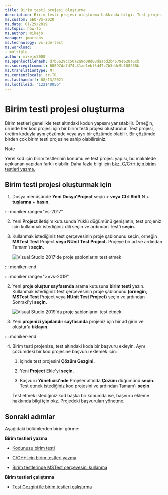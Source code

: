 ```yaml
---
title: Birim testi projesi oluşturma
description: Birim testi projesi oluşturma hakkında bilgi. Test projesi, üretim koduyla aynı çözümde veya ayrı bir çözümde olabilir.
ms.custom: SEO-VS-2020
ms.date: 01/29/2019
ms.topic: how-to
ms.author: mikejo
manager: jmartens
ms.technology: vs-ide-test
ms.workload:
- multiple
author: mikejo5000
ms.openlocfilehash: d7b5629cc50a2a9d08d00daabd2b4579e628a6cb
ms.sourcegitcommit: 68897da7d74c31ae1ebf5d47c7b5ddc9b108265b
ms.translationtype: MT
ms.contentlocale: tr-TR
ms.lasthandoff: 08/13/2021
ms.locfileid: "122140056"
---
```

# <a name="create-a-unit-test-project"></a>Birim testi projesi oluşturma

Birim testleri genellikle test altındaki kodun yapısını yansıtabilir. Örneğin, üründe her kod projesi için bir birim testi projesi oluşturulur. Test projesi, üretim koduyla aynı çözümde veya ayrı bir çözümde olabilir. Bir çözümde birden çok birim testi projesine sahip olabilirsiniz.

> [!NOTE]
> Yerel kod için birim testlerinin konumu ve test projesi yapısı, bu makalede açıklanan yapıdan farklı olabilir. Daha fazla bilgi için [bkz. C/C++ için birim testleri yazma.](writing-unit-tests-for-c-cpp.md)

## <a name="to-create-a-unit-test-project"></a>Birim testi projesi oluşturmak için

1. Dosya menüsünde **Yeni** **Dosya'Project** seçin  >  **veya** **Ctrl Shift** N + **tuşlarına** + **basın.**

::: moniker range="vs-2017"

2. Yeni **Project** iletişim kutusunda Yüklü düğümünü  genişletin, test projeniz için kullanmak istediğiniz dili seçin ve ardından Test'i **seçin.**

3. Kullanmak istediğiniz test çerçevesinin proje şablonunu seçin, örneğin **MSTest Test** Project **veya NUnit Test Project.** Projeye bir ad ve ardından Tamam'ı **seçin.**

   ![Visual Studio 2017'de proje şablonlarını test etmek](media/test-project-templates.png)

::: moniker-end

::: moniker range=">=vs-2019"

2. Yeni **proje oluştur sayfasında** arama kutusuna **birim testi** yazın. Kullanmak istediğiniz test çerçevesinin proje şablonunu **(örneğin, MSTest Test** Project veya **NUnit Test Project)** seçin ve ardından Sonraki'yi **seçin.**

   ![Visual Studio 2019'da proje şablonlarını test etmek](media/vs-2019/test-project-templates.png)

3. Yeni **projenizi yapılandır sayfasında** projeniz için bir ad girin ve oluştur'a **tıklayın.**

::: moniker-end

4. Birim testi projenize, test altındaki koda bir başvuru ekleyin. Aynı çözümdeki bir kod projesine başvuru eklemek için:

   1. içinde test projesini **Çözüm Gezgini.**

   2. Yeni **Project** Ekle'yi **seçin.**

   3. Başvuru **Yöneticisi'nde** Projeler altında **Çözüm** düğümünü **seçin.** Test etmek istediğiniz kod projesini ve ardından Tamam'ı **seçin.**

   Test etmek istediğiniz kod başka bir konumda ise, başvuru ekleme hakkında [bilgi](../ide/managing-references-in-a-project.md) için bkz. Projedeki başvuruları yönetme.

## <a name="next-steps"></a>Sonraki adımlar

Aşağıdaki bölümlerden birini görme:

**Birim testleri yazma**

- [Kodunuzu birim testi](../test/unit-test-your-code.md)

- [C/C++ için birim testleri yazma](writing-unit-tests-for-c-cpp.md)

- [Birim testlerinde MSTest çerçevesini kullanma](using-microsoft-visualstudio-testtools-unittesting-members-in-unit-tests.md)

**Birim testleri çalıştırma**

- [Test Gezgini ile birim testleri çalıştırma](../test/run-unit-tests-with-test-explorer.md)
